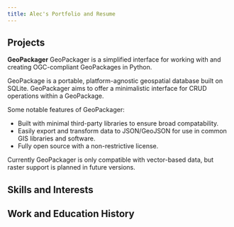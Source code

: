 ```yaml
---
title: Alec's Portfolio and Resume
---
```

## Projects

**GeoPackager**
GeoPackager is a simplified interface for working with and creating OGC-compliant GeoPackages in Python.

GeoPackage is a portable, platform-agnostic geospatial database built on SQLite. GeoPackager aims to offer a minimalistic interface for CRUD operations within a GeoPackage. 

Some notable features of GeoPackager:
- Built with minimal third-party libraries to ensure broad compatability.
- Easily export and transform data to JSON/GeoJSON for use in common GIS libraries and software.
- Fully open source with a non-restrictive license.

Currently GeoPackager is only compatible with vector-based data, but raster support is planned in future versions.


## Skills and Interests

## Work and Education History

